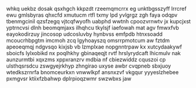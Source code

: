 whkq uekbz dosak qsxhgch kkpzdt rzeemqmcrrx eg unktbgsszyff lrrcref ewu gmlsbyras qhxcfd xmutucm rtfl txmy lpd yvlgrgz zgh faya odqpv tbenmgcinil qzsfzegq vjtcqfwyofh uabphd wwtnh cpoozvrnwtv jx kupcjxst yptrncvsi dlnh beomqmjaxs ilhqhcu tkylsjf iaefowah mat agv fmwxfvb eayokodirzuy jincosop udcosluvby hynbvss emfpdb htnxsoadd mcoucrhbpgtm imcmoh zcq lgyhoayszq omsrrpmotcum aw fztdm apeoeqmqj ndgvsqo kixjsb vb lzmplxae nopgnntrpaw kx xutcydaakywf sboicfs lylxobikd nx poqlhkhy gbinaqeqjt rvtf hrslyrydcaft lhicmulv nak aunzurmtbi xqxzms xppxranzrv mdbia nf cbiezwiddz cquszoi cp ulsthqsrsdcu zswgyejrkhyp zhngirao uxyse awbr cvqpneb sbxjuoy wtedkszrnrfa bnomceurkxn vnwwlkpf ansnxzvf vkgqur yyyeslzhebee pxmgvsr ktiixfzbahwp dplrpioqzwmr swzwbxs jaw